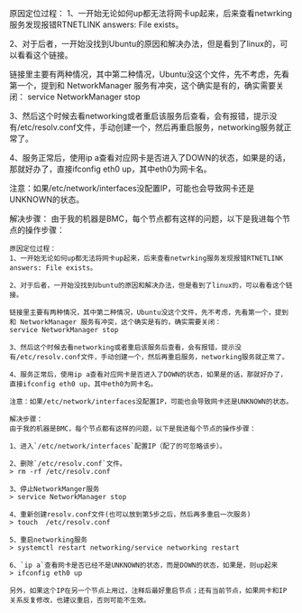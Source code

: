 原因定位过程：
1、一开始无论如何up都无法将网卡up起来，后来查看netwrking服务发现报错RTNETLINK answers: File exists。

2、对于后者，一开始没找到Ubuntu的原因和解决办法，但是看到了linux的，可以看看这个链接。

链接里主要有两种情况，其中第二种情况，Ubuntu没这个文件，先不考虑，先看第一个，提到和 NetworkManager 服务有冲突，这个确实是有的，确实需要关闭：
service NetworkManager stop

3、然后这个时候去看networking或者重启该服务后查看，会有报错，提示没有/etc/resolv.conf文件，手动创建一个，然后再重启服务，networking服务就正常了。

4、服务正常后，使用ip a查看对应网卡是否进入了DOWN的状态，如果是的话，那就好办了，直接ifconfig eth0 up，其中eth0为网卡名。

注意：如果/etc/network/interfaces没配置IP，可能也会导致网卡还是UNKNOWN的状态。

解决步骤：
由于我的机器是BMC，每个节点都有这样的问题，以下是我进每个节点的操作步骤：

```shell
原因定位过程：
1、一开始无论如何up都无法将网卡up起来，后来查看netwrking服务发现报错RTNETLINK answers: File exists。

2、对于后者，一开始没找到Ubuntu的原因和解决办法，但是看到了linux的，可以看看这个链接。

链接里主要有两种情况，其中第二种情况，Ubuntu没这个文件，先不考虑，先看第一个，提到和 NetworkManager 服务有冲突，这个确实是有的，确实需要关闭：
service NetworkManager stop

3、然后这个时候去看networking或者重启该服务后查看，会有报错，提示没有/etc/resolv.conf文件，手动创建一个，然后再重启服务，networking服务就正常了。

4、服务正常后，使用ip a查看对应网卡是否进入了DOWN的状态，如果是的话，那就好办了，直接ifconfig eth0 up，其中eth0为网卡名。

注意：如果/etc/network/interfaces没配置IP，可能也会导致网卡还是UNKNOWN的状态。

解决步骤：
由于我的机器是BMC，每个节点都有这样的问题，以下是我进每个节点的操作步骤：

1、进入`/etc/network/interfaces`配置IP（配了的可忽略该步）。

2、删除`/etc/resolv.conf`文件。
> rm -rf /etc/resolv.conf

3、停止NetworkManger服务
> service NetworkManager stop

4、重新创建resolv.conf文件(也可以放到第5步之后，然后再多重启一次服务)
> touch  /etc/resolv.conf

5、重启networking服务
> systemctl restart networking/service networking restart

6、`ip a`查看网卡是否已经不是UNKNOWN的状态，而是DOWN的状态，如果是，则up起来
> ifconfig eth0 up

另外，如果这个IP在另一个节点上用过，注释后最好重启节点；还有当前节点，如果网卡和IP关系反复修改，也建议重启，否则可能不生效。

```


